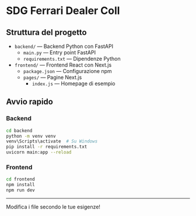 # SDG Ferrari Dealer Coll

## Struttura del progetto

- `backend/` — Backend Python con FastAPI
  - `main.py` — Entry point FastAPI
  - `requirements.txt` — Dipendenze Python
- `frontend/` — Frontend React con Next.js
  - `package.json` — Configurazione npm
  - `pages/` — Pagine Next.js
    - `index.js` — Homepage di esempio

## Avvio rapido

### Backend
```bash
cd backend
python -m venv venv
venv\Scripts\activate  # Su Windows
pip install -r requirements.txt
uvicorn main:app --reload
```

### Frontend
```bash
cd frontend
npm install
npm run dev
```

---

Modifica i file secondo le tue esigenze!
